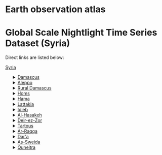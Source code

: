# Earth observation atlas
 # Global Scale Nightlight Time Series Dataset (Syria)
Direct links are listed below:

<a href="https://eoatlas-nightlight.s3.amazonaws.com/eoatlas-monthly-nightlight-00167.csv">Syria</a>
<ul>
<details>
<summary><a href="https://eoatlas-nightlight.s3.amazonaws.com/eoatlas-monthly-nightlight-02824.csv">Damascus</a></summary>
<ul>
<ol>
<li><a href="https://eoatlas-nightlight.s3.amazonaws.com/eoatlas-monthly-nightlight-45766.csv">Damascus</a></li></ul>
</ol>
</details>
<details>
<summary><a href="https://eoatlas-nightlight.s3.amazonaws.com/eoatlas-monthly-nightlight-02825.csv">Aleppo</a></summary>
<ul>
<ol>
<li><a href="https://eoatlas-nightlight.s3.amazonaws.com/eoatlas-monthly-nightlight-45767.csv">Jebel Saman</a></li><li><a href="https://eoatlas-nightlight.s3.amazonaws.com/eoatlas-monthly-nightlight-45768.csv">Al Bab</a></li><li><a href="https://eoatlas-nightlight.s3.amazonaws.com/eoatlas-monthly-nightlight-45769.csv">Afrin</a></li><li><a href="https://eoatlas-nightlight.s3.amazonaws.com/eoatlas-monthly-nightlight-45770.csv">A'zaz</a></li><li><a href="https://eoatlas-nightlight.s3.amazonaws.com/eoatlas-monthly-nightlight-45771.csv">Menbij</a></li><li><a href="https://eoatlas-nightlight.s3.amazonaws.com/eoatlas-monthly-nightlight-45772.csv">Ain Al Arab</a></li><li><a href="https://eoatlas-nightlight.s3.amazonaws.com/eoatlas-monthly-nightlight-45773.csv">As-Safira</a></li><li><a href="https://eoatlas-nightlight.s3.amazonaws.com/eoatlas-monthly-nightlight-45774.csv">Jarablus</a></li></ul>
</ol>
</details>
<details>
<summary><a href="https://eoatlas-nightlight.s3.amazonaws.com/eoatlas-monthly-nightlight-02826.csv">Rural Damascus</a></summary>
<ul>
<ol>
<li><a href="https://eoatlas-nightlight.s3.amazonaws.com/eoatlas-monthly-nightlight-45775.csv">Rural Damascus</a></li><li><a href="https://eoatlas-nightlight.s3.amazonaws.com/eoatlas-monthly-nightlight-45776.csv">Duma</a></li><li><a href="https://eoatlas-nightlight.s3.amazonaws.com/eoatlas-monthly-nightlight-45777.csv">Al Qutayfah</a></li><li><a href="https://eoatlas-nightlight.s3.amazonaws.com/eoatlas-monthly-nightlight-45778.csv">At Tall</a></li><li><a href="https://eoatlas-nightlight.s3.amazonaws.com/eoatlas-monthly-nightlight-45779.csv">Yabroud</a></li><li><a href="https://eoatlas-nightlight.s3.amazonaws.com/eoatlas-monthly-nightlight-45780.csv">An Nabk</a></li><li><a href="https://eoatlas-nightlight.s3.amazonaws.com/eoatlas-monthly-nightlight-45781.csv">Az-Zabdani</a></li><li><a href="https://eoatlas-nightlight.s3.amazonaws.com/eoatlas-monthly-nightlight-45782.csv">Qatana</a></li><li><a href="https://eoatlas-nightlight.s3.amazonaws.com/eoatlas-monthly-nightlight-45783.csv">Darayya</a></li></ul>
</ol>
</details>
<details>
<summary><a href="https://eoatlas-nightlight.s3.amazonaws.com/eoatlas-monthly-nightlight-02827.csv">Homs</a></summary>
<ul>
<ol>
<li><a href="https://eoatlas-nightlight.s3.amazonaws.com/eoatlas-monthly-nightlight-45784.csv">Homs</a></li><li><a href="https://eoatlas-nightlight.s3.amazonaws.com/eoatlas-monthly-nightlight-45785.csv">Al-Qusayr</a></li><li><a href="https://eoatlas-nightlight.s3.amazonaws.com/eoatlas-monthly-nightlight-45786.csv">Tall Kalakh</a></li><li><a href="https://eoatlas-nightlight.s3.amazonaws.com/eoatlas-monthly-nightlight-45787.csv">Ar-Rastan</a></li><li><a href="https://eoatlas-nightlight.s3.amazonaws.com/eoatlas-monthly-nightlight-45788.csv">Tadmor</a></li><li><a href="https://eoatlas-nightlight.s3.amazonaws.com/eoatlas-monthly-nightlight-45789.csv">Al Makhrim</a></li></ul>
</ol>
</details>
<details>
<summary><a href="https://eoatlas-nightlight.s3.amazonaws.com/eoatlas-monthly-nightlight-02828.csv">Hama</a></summary>
<ul>
<ol>
<li><a href="https://eoatlas-nightlight.s3.amazonaws.com/eoatlas-monthly-nightlight-45790.csv">Hama</a></li><li><a href="https://eoatlas-nightlight.s3.amazonaws.com/eoatlas-monthly-nightlight-45791.csv">As-Suqaylabiyah</a></li><li><a href="https://eoatlas-nightlight.s3.amazonaws.com/eoatlas-monthly-nightlight-45792.csv">As-Salamiyeh</a></li><li><a href="https://eoatlas-nightlight.s3.amazonaws.com/eoatlas-monthly-nightlight-45793.csv">Masyaf</a></li><li><a href="https://eoatlas-nightlight.s3.amazonaws.com/eoatlas-monthly-nightlight-45794.csv">Muhradah</a></li></ul>
</ol>
</details>
<details>
<summary><a href="https://eoatlas-nightlight.s3.amazonaws.com/eoatlas-monthly-nightlight-02829.csv">Lattakia</a></summary>
<ul>
<ol>
<li><a href="https://eoatlas-nightlight.s3.amazonaws.com/eoatlas-monthly-nightlight-45795.csv">Lattakia</a></li><li><a href="https://eoatlas-nightlight.s3.amazonaws.com/eoatlas-monthly-nightlight-45796.csv">Jablah</a></li><li><a href="https://eoatlas-nightlight.s3.amazonaws.com/eoatlas-monthly-nightlight-45797.csv">Al-Haffa</a></li><li><a href="https://eoatlas-nightlight.s3.amazonaws.com/eoatlas-monthly-nightlight-45798.csv">Al-Qardaha</a></li></ul>
</ol>
</details>
<details>
<summary><a href="https://eoatlas-nightlight.s3.amazonaws.com/eoatlas-monthly-nightlight-02830.csv">Idleb</a></summary>
<ul>
<ol>
<li><a href="https://eoatlas-nightlight.s3.amazonaws.com/eoatlas-monthly-nightlight-45799.csv">Idleb</a></li><li><a href="https://eoatlas-nightlight.s3.amazonaws.com/eoatlas-monthly-nightlight-45800.csv">Al Ma'ra</a></li><li><a href="https://eoatlas-nightlight.s3.amazonaws.com/eoatlas-monthly-nightlight-45801.csv">Harim</a></li><li><a href="https://eoatlas-nightlight.s3.amazonaws.com/eoatlas-monthly-nightlight-45802.csv">Jisr-Ash-Shugur</a></li><li><a href="https://eoatlas-nightlight.s3.amazonaws.com/eoatlas-monthly-nightlight-45803.csv">Ariha</a></li></ul>
</ol>
</details>
<details>
<summary><a href="https://eoatlas-nightlight.s3.amazonaws.com/eoatlas-monthly-nightlight-02831.csv">Al-Hasakeh</a></summary>
<ul>
<ol>
<li><a href="https://eoatlas-nightlight.s3.amazonaws.com/eoatlas-monthly-nightlight-45804.csv">Al-Hasakeh</a></li><li><a href="https://eoatlas-nightlight.s3.amazonaws.com/eoatlas-monthly-nightlight-45805.csv">Quamishli</a></li><li><a href="https://eoatlas-nightlight.s3.amazonaws.com/eoatlas-monthly-nightlight-45806.csv">Al-Malikeyyeh</a></li><li><a href="https://eoatlas-nightlight.s3.amazonaws.com/eoatlas-monthly-nightlight-45807.csv">Ras Al Ain</a></li></ul>
</ol>
</details>
<details>
<summary><a href="https://eoatlas-nightlight.s3.amazonaws.com/eoatlas-monthly-nightlight-02832.csv">Deir-ez-Zor</a></summary>
<ul>
<ol>
<li><a href="https://eoatlas-nightlight.s3.amazonaws.com/eoatlas-monthly-nightlight-45808.csv">Deir-ez-Zor</a></li><li><a href="https://eoatlas-nightlight.s3.amazonaws.com/eoatlas-monthly-nightlight-45809.csv">Abu Kamal</a></li><li><a href="https://eoatlas-nightlight.s3.amazonaws.com/eoatlas-monthly-nightlight-45810.csv">Al Mayadin</a></li></ul>
</ol>
</details>
<details>
<summary><a href="https://eoatlas-nightlight.s3.amazonaws.com/eoatlas-monthly-nightlight-02833.csv">Tartous</a></summary>
<ul>
<ol>
<li><a href="https://eoatlas-nightlight.s3.amazonaws.com/eoatlas-monthly-nightlight-45811.csv">Tartous</a></li><li><a href="https://eoatlas-nightlight.s3.amazonaws.com/eoatlas-monthly-nightlight-45812.csv">Banyas</a></li><li><a href="https://eoatlas-nightlight.s3.amazonaws.com/eoatlas-monthly-nightlight-45813.csv">Safita</a></li><li><a href="https://eoatlas-nightlight.s3.amazonaws.com/eoatlas-monthly-nightlight-45814.csv">Dreikish</a></li><li><a href="https://eoatlas-nightlight.s3.amazonaws.com/eoatlas-monthly-nightlight-45815.csv">Sheikh Badr</a></li></ul>
</ol>
</details>
<details>
<summary><a href="https://eoatlas-nightlight.s3.amazonaws.com/eoatlas-monthly-nightlight-02834.csv">Ar-Raqqa</a></summary>
<ul>
<ol>
<li><a href="https://eoatlas-nightlight.s3.amazonaws.com/eoatlas-monthly-nightlight-45816.csv">Ar-Raqqa</a></li><li><a href="https://eoatlas-nightlight.s3.amazonaws.com/eoatlas-monthly-nightlight-45817.csv">Tell Abiad</a></li><li><a href="https://eoatlas-nightlight.s3.amazonaws.com/eoatlas-monthly-nightlight-45818.csv">Ath-Thawrah</a></li></ul>
</ol>
</details>
<details>
<summary><a href="https://eoatlas-nightlight.s3.amazonaws.com/eoatlas-monthly-nightlight-02835.csv">Dar'a</a></summary>
<ul>
<ol>
<li><a href="https://eoatlas-nightlight.s3.amazonaws.com/eoatlas-monthly-nightlight-45819.csv">Dar'a</a></li><li><a href="https://eoatlas-nightlight.s3.amazonaws.com/eoatlas-monthly-nightlight-45820.csv">As-Sanamayn</a></li><li><a href="https://eoatlas-nightlight.s3.amazonaws.com/eoatlas-monthly-nightlight-45821.csv">Izra'</a></li></ul>
</ol>
</details>
<details>
<summary><a href="https://eoatlas-nightlight.s3.amazonaws.com/eoatlas-monthly-nightlight-02836.csv">As-Sweida</a></summary>
<ul>
<ol>
<li><a href="https://eoatlas-nightlight.s3.amazonaws.com/eoatlas-monthly-nightlight-45822.csv">As-Sweida</a></li><li><a href="https://eoatlas-nightlight.s3.amazonaws.com/eoatlas-monthly-nightlight-45823.csv">Salkhad</a></li><li><a href="https://eoatlas-nightlight.s3.amazonaws.com/eoatlas-monthly-nightlight-45824.csv">Shahba</a></li></ul>
</ol>
</details>
<details>
<summary><a href="https://eoatlas-nightlight.s3.amazonaws.com/eoatlas-monthly-nightlight-02837.csv">Quneitra</a></summary>
<ul>
<ol>
<li><a href="https://eoatlas-nightlight.s3.amazonaws.com/eoatlas-monthly-nightlight-45825.csv">Quneitra</a></li><li><a href="https://eoatlas-nightlight.s3.amazonaws.com/eoatlas-monthly-nightlight-45826.csv">Al Fiq</a></li></ul>
</ol>
</details>
